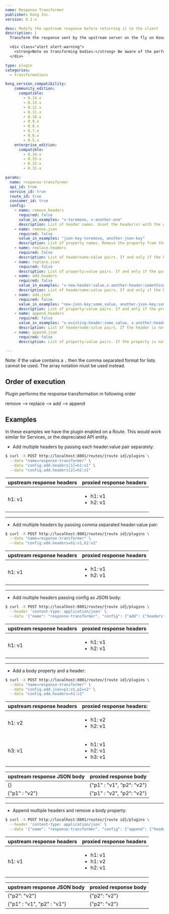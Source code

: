 ```yaml
---
name: Response Transformer
publisher: Kong Inc.
version: 0.1-x

desc: Modify the upstream response before returning it to the client
description: |
  Transform the response sent by the upstream server on the fly on Kong, before returning the response to the client.

  <div class="alert alert-warning">
    <strong>Note on transforming bodies:</strong> Be aware of the performance of transformations on the response body. In order to parse and modify a JSON body, the plugin needs to retain it in memory, which might cause pressure on the worker's Lua VM when dealing with large bodies (several MBs). Because of Nginx's internals, the `Content-Length` header will not be set when transforming a response body.
  </div>

type: plugin
categories:
  - transformations

kong_version_compatibility:
    community_edition:
      compatible:
        - 0.14.x
        - 0.13.x
        - 0.12.x
        - 0.11.x
        - 0.10.x
        - 0.9.x
        - 0.8.x
        - 0.7.x
        - 0.6.x
        - 0.5.x
    enterprise_edition:
      compatible:
        - 0.34-x
        - 0.33-x
        - 0.32-x
        - 0.31-x

params:
  name: response-transformer
  api_id: true
  service_id: true
  route_id: true
  consumer_id: true
  config:
    - name: remove.headers
      required: false
      value_in_examples: "x-toremove, x-another-one"
      description: List of header names. Unset the header(s) with the given name.
    - name: remove.json
      required: false
      value_in_examples: "json-key-toremove, another-json-key"
      description: List of property names. Remove the property from the JSON body if it is present.
    - name: replace.headers
      required: false
      description: List of headername:value pairs. If and only if the header is already set, replace its old value with the new one. Ignored if the header is not already set.
    - name: replace.json
      required: false
      description: List of property:value pairs. If and only if the parameter is already present, replace its old value with the new one. Ignored if the parameter is not already present.
    - name: add.headers
      required: false
      value_in_examples: "x-new-header:value,x-another-header:something"
      description: List of headername:value pairs. If and only if the header is not already set, set a new header with the given value. Ignored if the header is already set.
    - name: add.json
      required: false
      value_in_examples: "new-json-key:some_value, another-json-key:some_value"
      description: List of property:value pairs. If and only if the property is not present, add a new property with the given value to the JSON body. Ignored if the property is already present.
    - name: append.headers
      required: false
      value_in_examples: "x-existing-header:some_value, x-another-header:some_value"
      description: List of headername:value pairs. If the header is not set, set it with the given value. If it is already set, a new header with the same name and the new value will be set.
    - name: append.json
      required: false
      description: List of property:value pairs. If the property is not present in the JSON body, add it with the given value. If it is already present, the two values (old and new) will be aggregated in an array.

---
```


Note: if the value contains a `,` then the comma separated format for lists cannot be used. The array notation must be used instead.

## Order of execution

Plugin performs the response transformation in following order

remove --> replace --> add --> append

## Examples

In these examples we have the plugin enabled on a Route. This would work
similar for Services, or the depreciated API entity.

- Add multiple headers by passing each header:value pair separately:

```bash
$ curl -X POST http://localhost:8001/routes/{route id}/plugins \
  --data "name=response-transformer" \
  --data "config.add.headers[1]=h1:v1" \
  --data "config.add.headers[2]=h2:v1"
```
upstream response headers | proxied response headers
---           | ---
h1: v1        | <ul><li>h1: v1</li><li>h2: v1</li></ul>
---

- Add multiple headers by passing comma separated header:value pair:

```bash
$ curl -X POST http://localhost:8001/routes/{route id}/plugins \
  --data "name=response-transformer" \
  --data "config.add.headers=h1:v1,h2:v2"
```
upstream response headers | proxied response headers
---           | ---
h1: v1        | <ul><li>h1: v1</li><li>h2: v1</li></ul>
---

- Add multiple headers passing config as JSON body:

```bash
$ curl -X POST http://localhost:8001/routes/{route id}/plugins \
  --header 'content-type: application/json' \
  --data '{"name": "response-transformer", "config": {"add": {"headers": ["h1:v2", "h2:v1"]}}}'
```

upstream response headers | proxied response headers
---           | ---
h1: v1        | <ul><li>h1: v1</li><li>h2: v1</li></ul>
---

- Add a body property and a header:

```bash
$ curl -X POST http://localhost:8001/routes/{route id}/plugins \
  --data "name=response-transformer" \
  --data "config.add.json=p1:v1,p2=v2" \
  --data "config.add.headers=h1:v1"
```

upstream response headers | proxied response headers:
---           | ---
h1: v2        | <ul><li>h1: v2</li><li>h2: v1</li></ul>
h3: v1        | <ul><li>h1: v1</li><li>h2: v1</li><li>h3: v1</li></ul>

upstream response JSON body | proxied response body
---           | ---
{}            | {"p1" : "v1", "p2": "v2"}
{"p1" : "v2"}  | {"p1" : "v2", "p2": "v2"}
---

- Append multiple headers and remove a body property:

```bash
$ curl -X POST http://localhost:8001/routes/{route id}/plugins \
  --header 'content-type: application/json' \
  --data '{"name": "response-transformer", "config": {"append": {"headers": ["h1:v2", "h2:v1"]}, "remove": {"json": ["p1"]}}}'
```

upstream response headers | proxied response headers
---           | ---
h1: v1        | <ul><li>h1: v1</li><li>h1: v2</li><li>h2: v1</li></ul>

upstream response JSON body | proxied response body
---           | ---
{"p2": "v2"}   | {"p2": "v2"}
{"p1" : "v1", "p2" : "v1"}  | {"p2": "v2"}

[api-object]: /gateway-oss/latest/admin-api/#api-object
[consumer-object]: /gateway-oss/latest/admin-api/#consumer-object
[configuration]: /gateway-oss/latest/configuration

